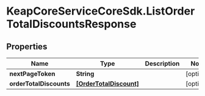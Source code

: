 # KeapCoreServiceCoreSdk.ListOrderTotalDiscountsResponse

## Properties

Name | Type | Description | Notes
------------ | ------------- | ------------- | -------------
**nextPageToken** | **String** |  | [optional] 
**orderTotalDiscounts** | [**[OrderTotalDiscount]**](OrderTotalDiscount.md) |  | [optional] 


